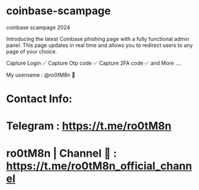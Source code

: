 # coinbase-scampage
coinbase scampage 2024

Introducing the latest Coinbase phishing page with a fully functional admin panel. This page updates in real time and allows you to redirect users to any page of your choice.

Capture Login ✅
Capture Otp code ✅
Capture 2FA code ✅
and More ....

My username : @ro0tM8n 📌


Contact Info:
==================================
Telegram : https://t.me/ro0tM8n
================================== 
ro0tM8n | Channel 🔰 :  https://t.me/ro0tM8n_official_channel
==================================
